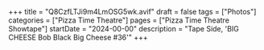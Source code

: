 +++
title = "Q8CzfLTJi9m4LmOSG5wk.avif"
draft = false
tags = ["Photos"]
categories = ["Pizza Time Theatre"]
pages = ["Pizza Time Theatre Showtape"]
startDate = "2024-00-00"
description = "Tape Side, 'BIG CHEESE Bob Black Big Cheese #36'"
+++
